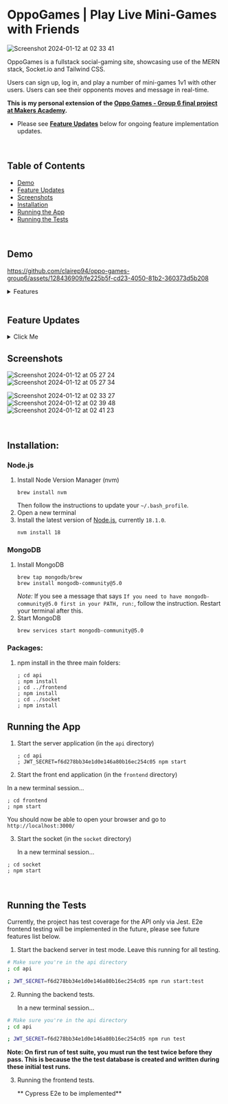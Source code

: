 # OppoGames | Play Live Mini-Games with Friends

![Screenshot 2024-01-12 at 02 33 41](https://github.com/clairep94/fp_team6_battleships/assets/128436909/1bd288a9-7537-4ca7-9165-0f002f89bb73)

OppoGames is a fullstack social-gaming site, showcasing use of the MERN stack, Socket.io and Tailwind CSS.

Users can sign up, log in, and play a number of mini-games 1v1 with other users. Users can see their opponents moves and message in real-time.

**This is my personal extension of the [Oppo Games - Group 6 final project at Makers Academy](https://github.com/clairep94/oppo-games-group6).**

- Please see [**Feature Updates**](#feature-updates) below for ongoing feature implementation updates.

<br>

## Table of Contents

- [Demo](#demo)
- [Feature Updates](#feature-updates)
- [Screenshots](#screenshots)
- [Installation](#installation)
- [Running the App](#running-the-app)
- [Running the Tests](#running-the-tests)

<br>

## Demo

https://github.com/clairep94/oppo-games-group6/assets/128436909/fe225b5f-cd23-4050-81b2-360373d5b208

<details>
  <summary>Features</summary>
  
    * Users can view a description of each of our games
    * Users can register and see errors if they do not have a unique email and username, or if their password does not have a set length and char set
    * Users can see a game lobby, filter by game type or open status or ownership
    * Users can create a game
    * Users can see errors if they try to play without an opponent
    * Users can join games, play and message opponents in realtime
    * Users can see errors if they try to play out-of-turn or play out-of-bounds moves
    * Users can go back to past games to see the last game-state and message history
    
</details>
<br>

## Feature Updates

<details>
  <summary>Click Me</summary>
  
**Feb 4, 2024:**
<br>
<img width="350" alt="Screenshot 2024-02-04 at 18 21 14" src="https://github.com/clairep94/oppo-games/assets/128436909/f66d7c02-bc71-41c2-9db0-6cee062dba1c">
<img width="307" alt="Screenshot 2024-02-04 at 18 20 53" src="https://github.com/clairep94/oppo-games/assets/128436909/e370324c-ea16-44fa-9677-dda5e0e5d2f7">

- ✅ `spec/utils/TestHelpers.js`: Supportive functions for shorthand Jest testing. Eg. `expectNewToken`, `expectAuthError`, `expectError(code, message)`
- ✅ Battleships Backend with TTD
  - ✅ Adds TTD'd: Create, Index, FindByID, Join, Delete, Forfeit, SubmitShipPlacement & LaunchMissile
    - ✅ Error handling: Out-of-Turn, Awaiting-Opponent, Game-Already-Over, You-Are-Not-In-This-Game, Cannot-Delete-Ongoing-Game, Cannot-Join-Full-Game, Opponent-Not-Ready, Space-Already-Hit
  - ✅ Adds: Concealment supportive function
    - ✅ Opponents and game-observers get a concealed view that only shows HITs and MISSes on the game board & the full sank status of ships.
    - ✅ Opponents and game-observers DO NOT see remaining ship unit locations, remaining ship unit count or initial ship placements.
    - ✅ Concealment occurs in the backend to prevent cheating through inspecting the browser.

**Jan 28, 2024:**

- ✅ Frontend Test E2E coverage with Cypress
  - ✅ Landing Page
  - ✅ Signup Popup & Signup Page, Login Popup & Login Page
  - ✅ Game Intro Pages: TTT, Battleships, RPS

**Jan 21 2024:**

- ✅ Backend Test coverage with Jest

  - ✅ Added 10 test suites and 185 tests for Users, Messages, Authentication & Tictactoe
  - ✅ Tictactoe covers: Create, Index, FindbyID, Join, Delete, Forfeit & PlacePiece
    - ✅ Error handling: Out-of-Turn, Awaiting-Opponent, Game-Already-Over, You-Are-Not-In-This-Game, Already-A-Piece-There, Cannot-Delete-Ongoing-Game, Cannot-Join-Full-Game
    - ✅ TicTacToe game playthrough for 4 scenarios: X-Win, O-Win, Draw, Forfeit, 9th-Turn-Win

  <!---
  - Messaging in TicTacToe
  - TicTacToe game playthrough for 5 scenarios: X-Win, O-Win, Draw, Forfeit, 9th-Turn-Win, Leave-Mid-Game-And-Return
  - TicTacToe create, join, delete, forfeit & errors
  - Game Lobby
  - User Page
  - Users can see notifications of joins in real-time
  - Users can send and see game invitations
  - Users can play RPS & Battleships
  --->

<br>


</details>

## Screenshots

![Screenshot 2024-01-12 at 05 27 24](https://github.com/clairep94/fp_team6_battleships/assets/128436909/ef000121-91e2-40d4-a5ae-e8da95a4dca4)
![Screenshot 2024-01-12 at 05 27 34](https://github.com/clairep94/fp_team6_battleships/assets/128436909/7c1f3a23-fbeb-4e99-8214-46dae82ed911)

![Screenshot 2024-01-12 at 02 33 27](https://github.com/clairep94/fp_team6_battleships/assets/128436909/2bcdacd7-bb84-4a46-8f2e-48f1d63fce17)
![Screenshot 2024-01-12 at 02 39 48](https://github.com/clairep94/fp_team6_battleships/assets/128436909/bf185f59-b0ad-48ed-ab06-33cb96de69e6)
![Screenshot 2024-01-12 at 02 41 23](https://github.com/clairep94/fp_team6_battleships/assets/128436909/230d9fec-a425-4393-9c41-8f31ceefe6c4)

<br>

## Installation:

### Node.js

1. Install Node Version Manager (nvm)
   ```
   brew install nvm
   ```
   Then follow the instructions to update your `~/.bash_profile`.
2. Open a new terminal
3. Install the latest version of [Node.js](https://nodejs.org/en/), currently `18.1.0`.
   ```
   nvm install 18
   ```

### MongoDB

1. Install MongoDB
   ```
   brew tap mongodb/brew
   brew install mongodb-community@5.0
   ```
   _Note:_ If you see a message that says `If you need to have mongodb-community@5.0 first in your PATH, run:`, follow the instruction. Restart your terminal after this.
2. Start MongoDB
   ```
   brew services start mongodb-community@5.0
   ```

### Packages:

1. npm install in the three main folders:

   ```shell
   ; cd api
   ; npm install
   ; cd ../frontend
   ; npm install
   ; cd ../socket
   ; npm install
   ```

## Running the App

1. Start the server application (in the `api` directory)

   ```shell
   ; cd api
   ; JWT_SECRET=f6d278bb34e1d0e146a80b16ec254c05 npm start
   ```

2. Start the front end application (in the `frontend` directory)

In a new terminal session...

```shell
; cd frontend
; npm start
```

You should now be able to open your browser and go to `http://localhost:3000/`

3. Start the socket (in the `socket` directory)

   In a new terminal session...

```shell
; cd socket
; npm start
```

<br>

## Running the Tests

Currently, the project has test coverage for the API only via Jest. E2e frontend testing will be implemented in the future, please see future features list below.

1. Start the backend server in test mode. Leave this running for all testing.

```bash
# Make sure you're in the api directory
; cd api

; JWT_SECRET=f6d278bb34e1d0e146a80b16ec254c05 npm run start:test
```

2. Running the backend tests.

   In a new terminal session...

```bash
# Make sure you're in the api directory
; cd api

; JWT_SECRET=f6d278bb34e1d0e146a80b16ec254c05 npm run test
```

**Note: On first run of test suite, you must run the test twice before they pass. This is because the the test database is created and written during these initial test runs.**

3. Running the frontend tests.

   ** Cypress E2e to be implemented**

<!---
Reseting to commit on Feb 6th to bug-fix frontend
####  Running tests for the frontend

Start the front end in a new terminal session

```bash
# Make sure you're in the frontend directory
; cd frontend

; JWT_SECRET=f6d278bb34e1d0e146a80b16ec254c05 npm start
```

Then run the tests in a new terminal session

```bash
# Make sure you're in the frontend directory
; cd frontend

; JWT_SECRET=f6d278bb34e1d0e146a80b16ec254c05 npm run test
```
--->
